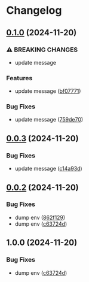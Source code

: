 # Changelog

## [0.1.0](https://github.com/shm0x/release-please-pnpm-mororepo-poc/compare/lib@0.0.3...lib@0.1.0) (2024-11-20)


### ⚠ BREAKING CHANGES

* update message

### Features

* update message ([bf07771](https://github.com/shm0x/release-please-pnpm-mororepo-poc/commit/bf07771baa9be3c554eae3b992b43bcb67808224))


### Bug Fixes

* update message ([759de70](https://github.com/shm0x/release-please-pnpm-mororepo-poc/commit/759de70afb0f4806d7c848ded0264cf7ad732318))

## [0.0.3](https://github.com/shm0x/release-please-pnpm-mororepo-poc/compare/lib@0.0.2...lib@0.0.3) (2024-11-20)


### Bug Fixes

* update message ([c14a93d](https://github.com/shm0x/release-please-pnpm-mororepo-poc/commit/c14a93d84e377c00d793bcd60075abed7b48bcc6))

## [0.0.2](https://github.com/shm0x/release-please-pnpm-mororepo-poc/compare/lib-v0.0.1...lib@0.0.2) (2024-11-20)


### Bug Fixes

* dump env ([862f129](https://github.com/shm0x/release-please-pnpm-mororepo-poc/commit/862f129aba78d287fb059e1888f5f82bf8813cf9))
* dump env ([c63724d](https://github.com/shm0x/release-please-pnpm-mororepo-poc/commit/c63724dd54865b6169468cdcf88f2ef7c91efba7))

## 1.0.0 (2024-11-20)


### Bug Fixes

* dump env ([c63724d](https://github.com/shm0x/release-please-pnpm-mororepo-poc/commit/c63724dd54865b6169468cdcf88f2ef7c91efba7))
